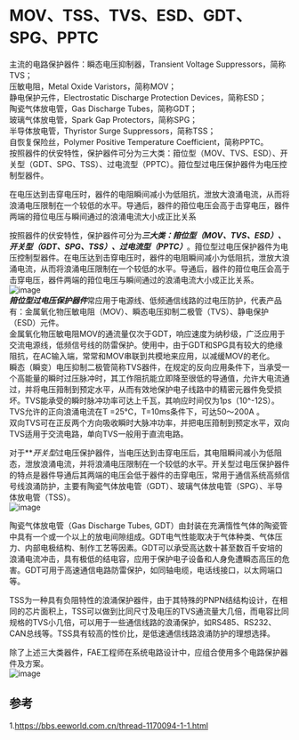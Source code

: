 # MOV、TSS、TVS、ESD、GDT、SPG、PPTC 

主流的电路保护器件：瞬态电压抑制器，Transient Voltage Suppressors，简称TVS；  
压敏电阻，Metal Oxide Varistors，简称MOV；  
静电保护元件，Electrostatic Discharge Protection Devices，简称ESD；  
陶瓷气体放电管，Gas Discharge Tubes，简称GDT；  
玻璃气体放电管，Spark Gap Protectors，简称SPG；  
半导体放电管，Thyristor Surge Suppressors，简称TSS；  
自恢复保险丝，Polymer Positive Temperature Coefficient，简称PPTC。  
按照器件的伏安特性，保护器件可分为三大类：箝位型（MOV、TVS、ESD）、开关型（GDT、SPG、TSS）、过电流型（PPTC）。箝位型过电压保护器件为电压控制型器件。  

在电压达到击穿电压时，器件的电阻瞬间减小为低阻抗，泄放大浪涌电流，从而将浪涌电压限制在一个较低的水平。导通后，器件的箝位电压会高于击穿电压，器件两端的箝位电压与瞬间通过的浪涌电流大小成正比关系    


按照器件的伏安特性，保护器件可分为***三大类：箝位型（MOV、TVS、ESD）、开关型（GDT、SPG、TSS）、过电流型（PPTC）***。箝位型过电压保护器件为电压控制型器件。在电压达到击穿电压时，器件的电阻瞬间减小为低阻抗，泄放大浪涌电流，从而将浪涌电压限制在一个较低的水平。导通后，器件的箝位电压会高于击穿电压，器件两端的箝位电压与瞬间通过的浪涌电流大小成正比关系。  
![image](https://github.com/rasputin2020/DAS_TECH_blog/assets/84896436/d2251782-5aa6-48ad-9fce-1ac713a0c590)  
***箝位型过电压保护器件***常应用于电源线、低频通信线路的过电压防护，代表产品有：金属氧化物压敏电阻（MOV）、瞬态电压抑制二极管（TVS）、静电保护（ESD）元件。  
金属氧化物压敏电阻MOV的通流量仅次于GDT，响应速度为纳秒级，广泛应用于交流电源线，低频信号线的防雷保护。使用中，由于GDT和SPG具有较大的绝缘阻抗，在AC输入端，常常和MOV串联到共模地来应用，以减缓MOV的老化。  
瞬态（瞬变）电压抑制二极管简称TVS器件，在规定的反向应用条件下，当承受一个高能量的瞬时过压脉冲时，其工作阻抗能立即降至很低的导通值，允许大电流通过，并将电压箝制到预定水平，从而有效地保护电子线路中的精密元器件免受损坏。TVS能承受的瞬时脉冲功率可达上千瓦，其响应时间仅为1ps（10^-12S）。TVS允许的正向浪涌电流在T =25℃，T=10ms条件下，可达50～200A 。  
双向TVS可在正反两个方向吸收瞬时大脉冲功率，并把电压箝制到预定水平，双向TVS适用于交流电路，单向TVS一般用于直流电路。    

对于***开关型*过电压保护器件，当电压达到击穿电压后，其电阻瞬间减小为低阻态，泄放浪涌电流，并将浪涌电压限制在一个较低的水平。开关型过电压保护器件的特点是器件导通后其两端的电压会低于器件的击穿电压，常用于通信系统高频信号线浪涌防护，主要有陶瓷气体放电管（GDT）、玻璃气体放电管（SPG）、半导体放电管（TSS）。  
![image](https://github.com/rasputin2020/DAS_TECH_blog/assets/84896436/a5d2c391-c707-465d-aa98-2f07fb1f5ae5)  
  
陶瓷气体放电管（Gas Discharge Tubes, GDT）由封装在充满惰性气体的陶瓷管中具有一个或一个以上的放电间隙组成。GDT电气性能取决于气体种类、气体压力、内部电极结构、制作工艺等因素。GDT可以承受高达数十甚至数百千安培的浪涌电流冲击，具有极低的结电容，应用于保护电子设备和人身免遭瞬态高压的危害。GDT可用于高速通信电路防雷保护，如同轴电缆，电话线接口，以太网端口等。

TSS为一种具有负阻特性的浪涌保护器件，由于其特殊的PNPN结结构设计，在相同的芯片面积上，TSS可以做到比同尺寸及电压的TVS通流量大几倍，而电容比同规格的TVS小几倍，可以用于一些通信线路的浪涌保护，如RS485、RS232、CAN总线等。TSS具有较高的性价比，是低速通信线路浪涌防护的理想选择。

除了上述三大类器件，FAE工程师在系统电路设计中，应组合使用多个电路保护器件及方案。  
![image](https://github.com/rasputin2020/DAS_TECH_blog/assets/84896436/01ded8e3-f9a4-4cfb-86aa-4ceb8414830e)  


## 参考   
1.https://bbs.eeworld.com.cn/thread-1170094-1-1.html 
